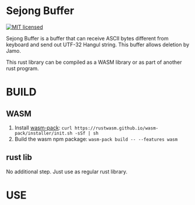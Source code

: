 # Sejong Buffer

[![MIT licensed](https://img.shields.io/badge/license-MIT-blue.svg)](./LICENSE)

Sejong Buffer is a buffer that can receive ASCII bytes different from keyboard and send out UTF-32 Hangul string. This buffer allows deletion by Jamo.

This rust library can be compiled as a WASM library or as part of another rust program.

# BUILD

## WASM

1. Install [wasm-pack](https://rustwasm.github.io/):
    ` curl https://rustwasm.github.io/wasm-pack/installer/init.sh -sSf | sh `
2. Build the wasm npm package:
    `wasm-pack build -- --features wasm`

## rust lib

No additional step. Just use as regular rust library.

# USE


